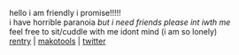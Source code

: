 hello i am friendly i promise!!!!!  
i have horrible paranoia *but i need friends please int iwth me*  
feel free to sit/cuddle with me idont mind (i am so lonely)    
[rentry](https://rentry.co/bittersyrup) | [makotools](https://enstars.link/@matenrou) | [twitter](https://twitter.com/toragic)
